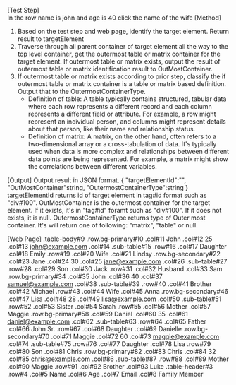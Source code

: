 [Test Step]  
In the row name is john and age is 40 click the name of the wife
[Method]

1. Based on the test step and web page, identify the target element. Return result to targetElement
2. Traverse through all parent container of target element all the way to the top level container, get the outermost table or matrix container for the target element. If outermost table or matrix exists, output the result of outermost table or matrix identification result to OutMostContainer.
3. If outermost table or matrix exists according to prior step, classify the if outermost table or matrix container is a table or matrix based definition. Output that to the OutermostContainerType.
   * Definition of table: A table typically contains structured, tabular data where each row represents a different record and each column represents a different field or attribute. For example, a row might represent an individual person, and columns might represent details about that person, like their name and relationship status.
   * Definition of matrix: A matrix, on the other hand, often refers to a two-dimensional array or a cross-tabulation of data. It's typically used when data is more complex and relationships between different data points are being represented. For example, a matrix might show the correlations between different variables.

[Output]
Output result in JSON format.
{
"targetElementId":"",
"OutMostContainer"string,
"OutermostContainerType":string
}
targetElementId returns id of target element in tag#id format such as "div#100".
OutMostContainer is the outermost container for the target element. If it exists, it's in "tag#id" foramt such as "div#100". If it does not exists, it is null.
OutermostContainerType returns type of Outer most container. It's will return one of following: "matrix", "table" or null.

[Web Page]
.table-body#9
    .row.bg-primary#10
        .col#11 John
        .col#12 25
        .col#13 john@example.com
        .col#14
            .sub-table#15
                .row#16
                    .col#17 Daughter
                    .col#18 Emily
                .row#19
                    .col#20 Wife
                    .col#21 Lindsy
    .row.bg-secondary#22
        .col#23 Jane
        .col#24 30
        .col#25 jane@example.com
        .col#26
            .sub-table#27
                .row#28
                    .col#29 Son
                    .col#30 Jack
                .row#31
                    .col#32 Husband
                    .col#33 Sam
    .row.bg-primary#34
        .col#35 John
        .col#36 40
        .col#37 samuel@example.com
        .col#38
            .sub-table#39
                .row#40
                    .col#41 Brother
                    .col#42 Michael
                .row#43
                    .col#44 Wife
                    .col#45 Anna
    .row.bg-secondary#46
        .col#47 Lisa
        .col#48 28
        .col#49 lisa@example.com
        .col#50
            .sub-table#51
                .row#52
                    .col#53 Sister
                    .col#54 Sarah
                .row#55
                    .col#56 Mother
                    .col#57 Maggie
    .row.bg-primary#58
        .col#59 Daniel
        .col#60 35
        .col#61 daniel@example.com
        .col#62
            .sub-table#63
                .row#64
                    .col#65 Father
                    .col#66 John Sr.
                .row#67
                    .col#68 Daughter
                    .col#69 Danielle
    .row.bg-secondary#70
        .col#71 Maggie
        .col#72 60
        .col#73 maggie@example.com
        .col#74
            .sub-table#75
                .row#76
                    .col#77 Daughter
                    .col#78 Lisa
                .row#79
                    .col#80 Son
                    .col#81 Chris
    .row.bg-primary#82
        .col#83 Chris
        .col#84 32
        .col#85 chris@example.com
        .col#86
            .sub-table#87
                .row#88
                    .col#89 Mother
                    .col#90 Maggie
                .row#91
                    .col#92 Brother
                    .col#93 Luke
.table-header#3
    .row#4
        .col#5 Name
        .col#6 Age
        .col#7 Email
        .col#8 Family Member
